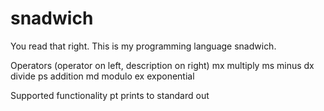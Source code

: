 # snadwich
You read that right. This is my programming language snadwich.

Operators (operator on left, description on right)
mx multiply
ms minus
dx divide
ps addition
md modulo
ex exponential 

Supported functionality
pt prints to standard out

